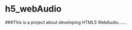 
h5_webAudio
==============================================

###This is a project about developing HTML5 WebAudio.......
